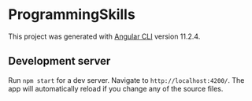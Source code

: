 # ProgrammingSkills

This project was generated with [Angular CLI](https://github.com/angular/angular-cli) version 11.2.4.

## Development server

Run `npm start` for a dev server. Navigate to `http://localhost:4200/`. The app will automatically reload if you change any of the source files.
